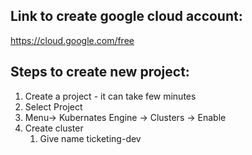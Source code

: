 ## Link to create google cloud account:

https://cloud.google.com/free

## Steps to create new project:

1. Create a project - it can take few minutes
2. Select Project
3. Menu-> Kubernates Engine -> Clusters -> Enable
4. Create cluster
   1. Give name ticketing-dev
